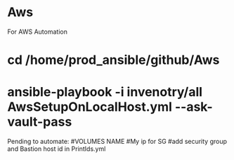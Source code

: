 # Aws
For AWS Automation

# cd /home/prod_ansible/github/Aws
# ansible-playbook -i invenotry/all AwsSetupOnLocalHost.yml --ask-vault-pass

Pending to automate:
#VOLUMES NAME
 #My ip for SG
 #add security group and Bastion host id in PrintIds.yml
